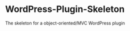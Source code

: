 WordPress-Plugin-Skeleton
=========================

The skeleton for a object-oriented/MVC WordPress plugin